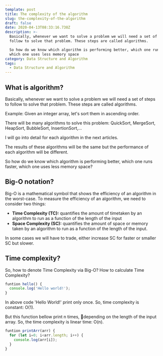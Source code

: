```yaml
---
template: post
title: The complexity of the algorithm
slug: the-complexity-of-the-algorithm
draft: false
date: 2020-04-13T08:33:16.738Z
description: >-
  Basically, whenever we want to solve a problem we will need a set of steps to
  follow to solve that problem. These steps are called algorithms.

  So how do we know which algorithm is performing better, which one runs faster,
  which one uses less memory space
category: Data Structure and Algorithm
tags:
  - Data Structure and Algorithm
---
```

## **What is algorithm?**

Basically, whenever we want to solve a problem we will need a set of steps to follow to solve that problem. These steps are called algorithms.

Example: Given an integer array, let's sort them in ascending order. 

There will be many algorithms to solve this problem: QuickSort, MergeSort, HeapSort, BubbleSort, InsertionSort,...

I will go into detail for each algorithm in the next articles.

The results of these algorithms will be the same but the performance of each algorithm will be different. 

So how do we know which algorithm is performing better, which one runs faster, which one uses less memory space?

## **Big-O notation?**

Big-O is a mathematical symbol that shows the efficiency of an algorithm in the worst-case. To measure the efficiency of an algorithm, we need to consider two things:

* **Time Complexity (TC):** quantifies the amount of timetaken by an algorithm to run as a function of the length of the input
* **Space Complexity (SC):** quantifies the amount of space or memory taken by an algorithm to run as a function of the length of the input.

In some cases we will have to trade, either increase SC for faster or smaller SC but slower.

## **Time complexity?**

So, how to denote Time Complexity via Big-O? How to calculate Time Complexity?

```javascript
funtion hello() {
  console.log('Hello world!');
}
```

In above code 'Hello World!' print only once. So, time complexity is constant: O(1).

But this function bellow print n times, depending on the length of the input array. So, the time complexity is linear time: O(n).

```javascript
funtion printArr(arr) {
  for (let i=0; i<arr.length; i++) {
    console.log(arr[i]);
  }
}
```